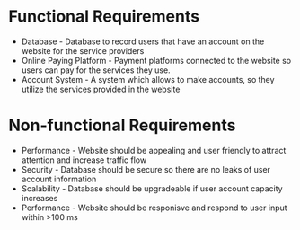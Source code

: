 # Functional Requirements
* Database - Database to record users that have an account on the website for the service providers   
* Online Paying  Platform - Payment platforms connected to the website so users can pay for the services they use.
* Account System - A system which allows to make accounts, so they utilize the services provided in the website
 
# Non-functional Requirements
* Performance - Website should be appealing and user friendly to attract attention and increase traffic flow
* Security - Database should be secure so there are no leaks of user account information
* Scalability - Database should be upgradeable if user account capacity increases
* Performance - Website should be responisve and respond to user input within >100 ms

